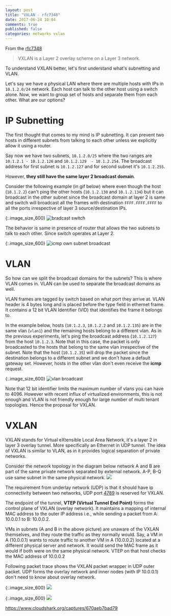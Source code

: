 ```yaml
---
layout: post
title: "VXLAN - rfc7348"
date: 2017-06-24 10:04
comments: true
published: false
categories: networks vxlan
---
```


From the [rfc7348](https://tools.ietf.org/html/rfc7348#page-5) 
> VXLAN is a Layer 2 overlay scheme on a Layer 3 network.

To understand VXLAN better, let's first understand what's subnetting and VLAN.

Let's say we have a physical LAN where there are multiple hosts with IPs in `10.1.2.0/24` network. Each host can talk to the other host using a switch alone. Now, we want to group set of hosts and separate them from each other. What are our options?

# IP Subnetting
The first thought that comes to my mind is IP subnetting. It can prevent two hosts in different subnets from talking to each other unless we explicitly allow it using a router.

Say now we have two subnets, `10.1.2.0/25` where the two ranges are `10.1.2.1 - 10.1.2.126` and `10.1.2.129  - 10.1.2.254`. The broadcast address for first subnet is `10.1.2.127` and for second subnet it's `10.1.2.255`.

 However, **they still have the same layer 2 broadcast domain**. 
 
 Consider the following example (in gif below) where even though the host (`10.1.2.2`) can't ping the other hosts (`10.1.2.130` and `10.1.2.134`) but it can broadcast in the other subnet since the broadcast domain at layer 2 is same and switch will broadcast all the frames with destination `FFFF.FFFF.FFFF` to all the ports irrespective of layer 3 source/destination IPs.

{:.image_size_600}
![bradcast switch](https://gist.githubusercontent.com/goyalankit/df3686b62ac9bfd20f5eb292c02697bd/raw/3225ce3acb8e1d2b8a83da34f6028ac6fbaef9a7/broadcast_switch.gif)

The behavior is same in presence of router that allows the two subnets to talk to each other. Since switch operates at Layer 2.

{:.image_size_600}
![icmp own subnet broadcast](https://gist.githubusercontent.com/goyalankit/df3686b62ac9bfd20f5eb292c02697bd/raw/cc30fb145049c25966637c02e11d01f8277ff8d3/icmp_own_broadcast.gif)

# VLAN
So how can we split the broadcast domains for the subnets? This is where VLAN comes in. VLAN can be used to separate the broadcast domains as well. 

VLAN frames are tagged by switch based on what port they arrive at. VLAN header is 4 bytes long and is placed before the type field in ethernet frame. It contains a 12 bit VLAN Identifier (VID) that identifies the frame it belongs to.


In the example below, hosts (`10.1.2.3`, `10.1.2.2` and `10.1.2.135`) are in the same vlan (`vlan1`) and the remaining hosts belong to a different vlan. As in the previous experiments, let's ping the broadcast address (`10.1.2.127`) from the host `10.1.2.3`. Note that in this case, the packet is only broadcasted to the hosts that belong to the same vlan irrespective of the subnet. Note that the host (`10.1.2.35`) will drop the packet since the destination belongs to a different subnet and we don't have a default gateway set. However, hosts in the other vlan don't even receive the **icmp** request.

{:.image_size_600}
![vlan broadcast](https://gist.githubusercontent.com/goyalankit/df3686b62ac9bfd20f5eb292c02697bd/raw/30cf4ba8859f9dd0ab171cce7a43c41f779e71bc/vlan_broadcast.gif)

Note that 12 bit identifier limits the maximum number of vlans you can have to 4096. However with recent influx of virtualized environments, this is not enough and VLAN is not friendly enough for large number of multi tenant topologies. Hence the proposal for VXLAN.

# VXLAN

VXLAN stands for Virtual eXtensible Local Area Network, it's a layer 2 in layer 3 overlay tunnel. More specifically an Ethernet in UDP tunnel. The idea of VXLAN is similar to VLAN, as in it provides logical separation of private networks.

Consider the network topology in the diagram below network A and B are part of the same private network separated by external network. A-P, B-Q use same subnet in the same physical network.
![](https://gist.githubusercontent.com/goyalankit/df3686b62ac9bfd20f5eb292c02697bd/raw/72eaedd22c441ad96b5864555901f5f1fd6347bc/vxlan3.png)

The requirement from underlay network (UDP) is that it should have ip connectivity between two networks, UDP port [4789](https://www.iana.org/assignments/service-names-port-numbers/service-names-port-numbers.xhtml?search=4789) is reserved for VXLAN.

The endpoint of the tunnel, **VTEP (Virtual Tunnel End Point)** forms the control plane of VXLAN (overlay network). It maintains a mapping of internal MAC address to the outer IP address i.e., while sending a packet from A: 10.0.0.1 to B: 10.0.0.2.

VMs in subnets (A and B in the above picture) are unaware of the VXLAN themselves, and they route the traffic as they normally would. Say, a VM in A (10.0.0.1) wants to route traffic to another VM in A (10.0.0.2) located at a different physical server and network. It would send the MAC frame as it would if both were on the same physical network. VTEP on that host checks the MAC address of 10.0.0.2  

Following packet trace shows the VXLAN packet wrapper in UDP outer packet. UDP forms the overlay network and inner nodes (with IP 10.0.0.1) don't need to know about overlay network.

{:.image_size_600}
![](https://gist.githubusercontent.com/goyalankit/df3686b62ac9bfd20f5eb292c02697bd/raw/d1920b1f0cabfb35a5e350de61f1e4535d39cc7f/vxlan_packet_trace_1.png)

{:.image_size_600}
![](https://gist.githubusercontent.com/goyalankit/df3686b62ac9bfd20f5eb292c02697bd/raw/d1920b1f0cabfb35a5e350de61f1e4535d39cc7f/vxlan_packet_trace_2.png)

https://www.cloudshark.org/captures/670aeb7bad79
